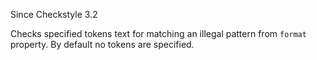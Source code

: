 Since Checkstyle 3.2

Checks specified tokens text for matching an illegal pattern from `format` property. By default no tokens are specified.